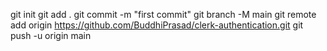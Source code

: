git init
git add .
git commit -m "first commit"
git branch -M main
git remote add origin https://github.com/BuddhiPrasad/clerk-authentication.git
git push -u origin main
